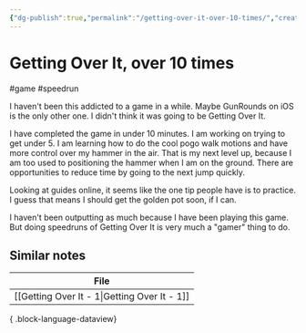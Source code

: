 ```yaml
---
{"dg-publish":true,"permalink":"/getting-over-it-over-10-times/","created":"2024-01-16T21:56:41.843+09:00","updated":"2024-01-16T22:00:27.273+09:00"}
---
```


# Getting Over It, over 10 times

#game #speedrun

I haven't been this addicted to a game in a while. Maybe GunRounds on iOS is the only other one. I didn't think it was going to be Getting Over It.

I have completed the game in under 10 minutes. I am working on trying to get under 5. I am learning how to do the cool pogo walk motions and have more control over my hammer in the air. That is my next level up, because I am too used to positioning the hammer when I am on the ground. There are opportunities to reduce time by going to the next jump quickly.

Looking at guides online, it seems like the one tip people have is to practice. I guess that means I should get the golden pot soon, if I can.

I haven't been outputting as much because I have been playing this game. But doing speedruns of Getting Over It is very much a "gamer" thing to do.

## Similar notes

| File                                            |
| ----------------------------------------------- |
| [[Getting Over It - 1\|Getting Over It - 1]] |

{ .block-language-dataview}
